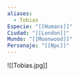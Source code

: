 ```yaml
---
aliases:
  - Tobias
Especie: "[[Humans]]"
Ciudad: "[[London]]"
Mundo: "[[Moonwood]]"
Personaje: "[[Npc]]"
---
```

![[Tobias.jpg]]